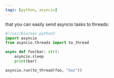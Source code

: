 ```yaml
---
tags: [python, asyncio]
---
```


that you can easily send asyncio tasks to threads:

```py
#!/usr/bin/env python3
import asyncio
from asyncio.threads import to_thread

async def foo(bar: str):
    asyncio.sleep
    print(bar)

asyncio.run(to_thread(foo, "baz"))
```

